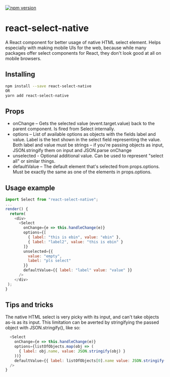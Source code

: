 [![npm version](https://badge.fury.io/js/react-select-native.svg)](https://badge.fury.io/js/react-select-native)

# react-select-native
A React component for better usage of native HTML select element. Helps especially with making mobile UIs for the web, because while many packages offer select components for React, they don't look good at all on mobile browsers.

## Installing
```bash
npm install --save react-select-native
OR
yarn add react-select-native
```

## Props
- onChange – Gets the selected value (event.target.value) back to the parent component. Is fired from Select internally.
- options – List of available options as objects with the fields label and value. Label is the text shown in the select field representing the value. Both label and value must be strings – if you're passing objects as input, JSON.stringify them on input and JSON.parse onChange
- unselected - Optional additional value. Can be used to represent "select all" or similar things.
- defaultValue – The default element that's selected from props.options. Must be exactly the same as one of the elements in props.options.

## Usage example
```javascript
import Select from "react-select-native";
...
render() {
  return(
    <div>
      <Select
        onChange={e => this.handleChange(e)}
        options={[
          { label: "this is ebin", value: "ebin" },
          { label: "label2", value: "this is ebin" }
        ]}
        unselected={{
          value: "empty",
          label: "pls select"
        }}
        defaultValue={{ label: "label" value: "value" }}
      />
    </div>
 );
}
```

## Tips and tricks
The native HTML select is very picky with its input, and can't take objects as-is as its input. This limitation can be averted by stringifying the passed object with JSON.stringify(), like so:

```javascript
  <Select
    onChange={e => this.handleChange(e)}
    options={listOfObjects.map(obj => (
      { label: obj.name, value: JSON.stringify(obj) }
    ))}
    defaultValue={{ label: listOfObjects[0].name value: JSON.stringify(listOfObjects[0]) }}
  />
}
```
